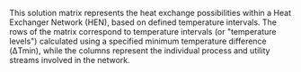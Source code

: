 This solution matrix represents the heat exchange possibilities within a Heat Exchanger Network (HEN), based on defined temperature intervals. The rows of the matrix correspond to temperature intervals (or "temperature levels") calculated using a specified minimum temperature difference (ΔTmin), while the columns represent the individual process and utility streams involved in the network.
